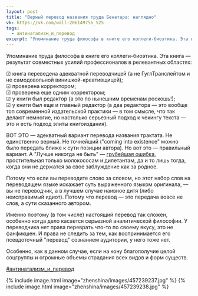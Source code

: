 ```yaml
---
layout: post
title: "Верный перевод названия труда Бенатара: наглядно"
vk: https://vk.com/wall-206149756_525
tags:
  - антинатализм_и_перевод
excerpt: "Упоминание труда философа в книге его коллеги-биоэтика. Эта книга — результат совместных усилий профессионалов в релевантных областях:"
---
```

Упоминание труда философа в книге его коллеги-биоэтика. Эта книга — результат совместных усилий профессионалов в релевантных областях:

☑ книга переведена адекватной переводчицей (а не ГуглТранслейтом и не самодовольной винишкой-креативщицей);<br>
☑ проверена корректором;<br>
☑ проверена еще одним корректором;<br>
☑ у книги был редактор (а это по нынешним временам роскошь!);<br>
☑ у книги был еще и главный редактор (а два редактора — это вообще топ современной издательской практики — в том смысле, что так делают немногие, но настолько серьезный подход к чекингу текста — это и есть подход элиты книгоиздания).

ВОТ ЭТО — адекватный вариант перевода названия трактата. Не единственно верный. Не точнейший ("coming into existence" можно было передать ближе к сути позиции автора). Но вот это — правильный вариант. А "Лучше никогда не быть" — [грубейшая ошибка](../adekvat/915.html), простительная только молокососам и дилетантам, да и то лишь тогда, когда они не держатся за свое заблуждение как за родное. 

Потому что если вы переводите слово за словом, но этот набор слов на переводящем языке искажает суть выраженного языком оригинала, — вы не переводчик, а в лучшем случае наивное дитя (либо неисправимый идиот). Потому что перевод — это передача вовсе не слов, а сути сказанного автором. 

Именно поэтому (в том числе) настоящий перевод так сложен, особенно когда дело касается серьезной аналитической философии. У переводчика нет права переврать что-то по своему вкусу, это не фанфикшен. И права не следить за тем, как воспринимается его псевдоточный "перевод" сознанием аудитории, у него тоже нет. 

Особенно, как в данном случае, если на кону благополучие целой соцгруппы и огромные объемы страдания всех видов и форм существ.

[#антинатализм_и_перевод](poisk.html#антинатализм_и_перевод)

{% include image.html image="zhenshina/images/457239237.jpg" %}
{% include image.html image="zhenshina/images/457239238.jpg" %}